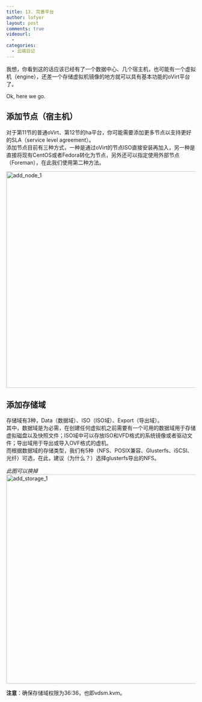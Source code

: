 ```yaml
---
title: 13. 完善平台
author: lofyer
layout: post
comments: true
videourl:
  - 
categories:
  - 云端日记
---
```

我想，你看到这的话应该已经有了一个数据中心、几个宿主机，也可能有一个虚拟机（engine），还差一个存储虚拟机镜像的地方就可以具有基本功能的oVirt平台了。

Ok, here we go.

## 添加节点（宿主机）

对于第11节的普通oVirt、第12节的ha平台，你可能需要添加更多节点以支持更好的SLA（service level agreement）。  
添加节点目前有三种方式，一种是通过oVirt的节点ISO直接安装再加入，另一种是直接将现有CentOS或者Fedora转化为节点，另外还可以指定使用外部节点（Foreman），在此我们使用第二种方法。

<a href="http://blog.lofyer.org/6-4-complete-ovirt/add_node_1/" rel="attachment wp-att-3415"><img src="http://lofyer.github.io/uploads/add_node_1.png" alt="add_node_1" width="695" height="574" class="alignnone size-full wp-image-3415" /></a>

## 添加存储域

存储域有3种，Data（数据域）、ISO（ISO域）、Export（导出域）。  
其中，数据域是为必需，在创建任何虚拟机之前需要有一个可用的数据域用于存储虚拟磁盘以及快照文件；ISO域中可以存放ISO和VFD格式的系统镜像或者驱动文件；导出域用于导出或导入OVF格式的虚机。  
而根据数据域的存储类型，我们有5种（NFS、POSIX兼容、Glusterfs、iSCSI、光纤）可选，在此，建议（为什么？）选择glusterfs导出的NFS。

*此图可以换掉*  
<a href="http://blog.lofyer.org/6-4-complete-ovirt/add_storage_1/" rel="attachment wp-att-3417"><img src="http://lofyer.github.io/uploads/add_storage_1.png" alt="add_storage_1" width="755" height="555" class="alignnone size-full wp-image-3417" /></a>

**注意**：确保存储域权限为36:36，也即vdsm.kvm。